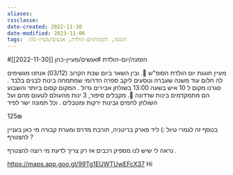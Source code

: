 ```yaml
---
aliases: 
cssclasse: 
date-created: 2022-11-30
date-modified: 2023-11-06
tags:  הזמנה, הזמנה/יום-הולדת, אנשים/מעיין-כהן
---
```

#הזמנה/יום-הולדת #אנשים/מעיין-כהן [[2022-11-30]]

מעיין חוגגת יום הולדת הסופ"ש 🥳. ובין השאר ביום שבת הקרוב (03/12) אנחנו מגשימים לה חלום עוד משנה שעברה ונוסעים ליקב ספרה הדרומי שמתמחה בינות לבנים בלבד .
סגרנו מקום ל 10 איש בשעה 13:00 בשולחן אבירים גדול . המקום קסום ביותר והשבוע הם מתמקדמים בינות שרדונה 🥂. מקבלים סיפור, 3 ינות מהעולם לטעום מהם ועל השולחן לחמים גבינות ירקות ומטבלים . וכל תמונה ישר לפיד

125₪

בנוסף זה לגמרי טיול :)  ליד פארק בריטניה, חורבת מדרס ומערת קבורה  מי כאן בעניין להצטרף  ?

נראה לי שיש לנו מספיק רכבים אז רק צריך לדעת מי רוצה להצטרף  .

https://maps.app.goo.gl/99Tg1EUWTUwEFcX37
Hi 

